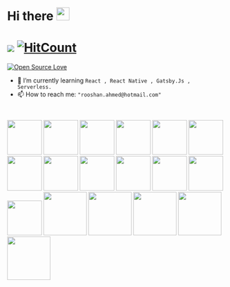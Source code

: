 # Hi there <img src="https://raw.githubusercontent.com/iampavangandhi/iampavangandhi/master/gifs/Hi.gif" width="30px" />
# <img src="https://drive.google.com/file/d/1r99n_Faoj2gbtQOuzmp0zBEyvuBrh3P6/view" /> [![HitCount](http://hits.dwyl.com/rooshanahmed/rooshanahmed.svg)](http://hits.dwyl.com/rooshanahmed/rooshanahmed)
[![Open Source Love](https://badges.frapsoft.com/os/v2/open-source.svg?v=103)](https://github.com/rooshanahmed)


- 🌱 I’m currently learning `React , React Native , Gatsby.Js , Serverless.`
- 📫 How to reach me: `"rooshan.ahmed@hotmail.com"`

<br />

<img src="https://upload.wikimedia.org/wikipedia/commons/thumb/d/d5/Rust_programming_language_black_logo.svg/1200px-Rust_programming_language_black_logo.svg.png" width="80" /> <img src="https://upload.wikimedia.org/wikipedia/commons/thumb/c/c3/Python-logo-notext.svg/1200px-Python-logo-notext.svg.png" width="80" /> <img src="https://upload.wikimedia.org/wikipedia/commons/thumb/6/6a/JavaScript-logo.png/768px-JavaScript-logo.png" width="80" /> <img src="https://upload.wikimedia.org/wikipedia/commons/thumb/4/4c/Typescript_logo_2020.svg/1024px-Typescript_logo_2020.svg.png" width="80" /> <img src="https://cdn4.iconfinder.com/data/icons/logos-3/600/React.js_logo-512.png" width="80" /> <img src="https://seeklogo.com/images/G/gatsby-logo-1A245AD37F-seeklogo.com.png" width="80" /> <img src="https://seeklogo.com/images/D/docker-logo-CF97D0124B-seeklogo.com.png" width="80" />
<img src="https://seeklogo.com/images/K/kubernetes-logo-3A67038EAB-seeklogo.com.png" width="80" /> <img src="https://upload.wikimedia.org/wikipedia/commons/thumb/d/d9/Node.js_logo.svg/1024px-Node.js_logo.svg.png" width="80" /> <img src="https://upload.wikimedia.org/wikipedia/commons/thumb/9/93/MongoDB_Logo.svg/1200px-MongoDB_Logo.svg.png" width="80" /> <img src="https://miro.medium.com/max/500/0*TwqQJI0YFBZEzjcV.png" width="80" /> <img src="https://uploads.getpop.org/wp-content/uploads/2019/07/graphql.png" width="80" /> <img src="https://fauna.com/assets/img/Fauna-logo-blue.png" width="80" /> <img src="https://assets.codebar.io/b//uploads/sponsor/avatar/365/ContentfulLogo2.png" width="100" /> <img src="https://juststickers.in/wp-content/uploads/2018/08/redux.png" width="100" /> <img src="https://www.roboticsbusinessreview.com/wp-content/uploads/2018/11/amazonWebServicesLogo.png" width="100" /> <img src="https://www.consoleconnect.com/wp-content/uploads/2018/11/googleConsole.svg" width="100" /> <img src="https://softwareengineeringdaily.com/wp-content/uploads/2017/05/firebase.png" width="100" />
